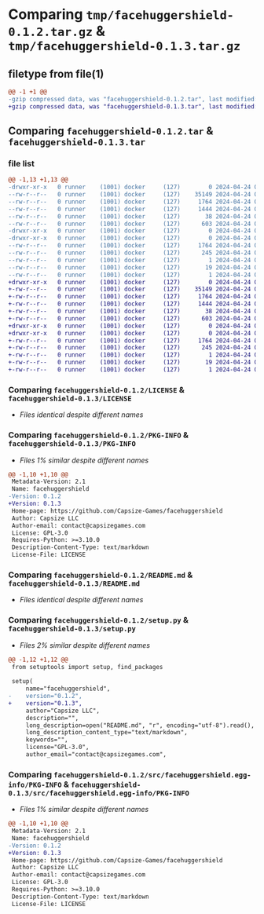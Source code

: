 # Comparing `tmp/facehuggershield-0.1.2.tar.gz` & `tmp/facehuggershield-0.1.3.tar.gz`

## filetype from file(1)

```diff
@@ -1 +1 @@
-gzip compressed data, was "facehuggershield-0.1.2.tar", last modified: Wed Apr 24 02:21:08 2024, max compression
+gzip compressed data, was "facehuggershield-0.1.3.tar", last modified: Wed Apr 24 02:28:14 2024, max compression
```

## Comparing `facehuggershield-0.1.2.tar` & `facehuggershield-0.1.3.tar`

### file list

```diff
@@ -1,13 +1,13 @@
-drwxr-xr-x   0 runner    (1001) docker     (127)        0 2024-04-24 02:21:08.936569 facehuggershield-0.1.2/
--rw-r--r--   0 runner    (1001) docker     (127)    35149 2024-04-24 02:21:00.000000 facehuggershield-0.1.2/LICENSE
--rw-r--r--   0 runner    (1001) docker     (127)     1764 2024-04-24 02:21:08.936569 facehuggershield-0.1.2/PKG-INFO
--rw-r--r--   0 runner    (1001) docker     (127)     1444 2024-04-24 02:21:00.000000 facehuggershield-0.1.2/README.md
--rw-r--r--   0 runner    (1001) docker     (127)       38 2024-04-24 02:21:08.936569 facehuggershield-0.1.2/setup.cfg
--rw-r--r--   0 runner    (1001) docker     (127)      603 2024-04-24 02:21:00.000000 facehuggershield-0.1.2/setup.py
-drwxr-xr-x   0 runner    (1001) docker     (127)        0 2024-04-24 02:21:08.932569 facehuggershield-0.1.2/src/
-drwxr-xr-x   0 runner    (1001) docker     (127)        0 2024-04-24 02:21:08.932569 facehuggershield-0.1.2/src/facehuggershield.egg-info/
--rw-r--r--   0 runner    (1001) docker     (127)     1764 2024-04-24 02:21:08.000000 facehuggershield-0.1.2/src/facehuggershield.egg-info/PKG-INFO
--rw-r--r--   0 runner    (1001) docker     (127)      245 2024-04-24 02:21:08.000000 facehuggershield-0.1.2/src/facehuggershield.egg-info/SOURCES.txt
--rw-r--r--   0 runner    (1001) docker     (127)        1 2024-04-24 02:21:08.000000 facehuggershield-0.1.2/src/facehuggershield.egg-info/dependency_links.txt
--rw-r--r--   0 runner    (1001) docker     (127)       19 2024-04-24 02:21:08.000000 facehuggershield-0.1.2/src/facehuggershield.egg-info/requires.txt
--rw-r--r--   0 runner    (1001) docker     (127)        1 2024-04-24 02:21:08.000000 facehuggershield-0.1.2/src/facehuggershield.egg-info/top_level.txt
+drwxr-xr-x   0 runner    (1001) docker     (127)        0 2024-04-24 02:28:14.127005 facehuggershield-0.1.3/
+-rw-r--r--   0 runner    (1001) docker     (127)    35149 2024-04-24 02:28:04.000000 facehuggershield-0.1.3/LICENSE
+-rw-r--r--   0 runner    (1001) docker     (127)     1764 2024-04-24 02:28:14.123005 facehuggershield-0.1.3/PKG-INFO
+-rw-r--r--   0 runner    (1001) docker     (127)     1444 2024-04-24 02:28:04.000000 facehuggershield-0.1.3/README.md
+-rw-r--r--   0 runner    (1001) docker     (127)       38 2024-04-24 02:28:14.127005 facehuggershield-0.1.3/setup.cfg
+-rw-r--r--   0 runner    (1001) docker     (127)      603 2024-04-24 02:28:04.000000 facehuggershield-0.1.3/setup.py
+drwxr-xr-x   0 runner    (1001) docker     (127)        0 2024-04-24 02:28:14.123005 facehuggershield-0.1.3/src/
+drwxr-xr-x   0 runner    (1001) docker     (127)        0 2024-04-24 02:28:14.123005 facehuggershield-0.1.3/src/facehuggershield.egg-info/
+-rw-r--r--   0 runner    (1001) docker     (127)     1764 2024-04-24 02:28:14.000000 facehuggershield-0.1.3/src/facehuggershield.egg-info/PKG-INFO
+-rw-r--r--   0 runner    (1001) docker     (127)      245 2024-04-24 02:28:14.000000 facehuggershield-0.1.3/src/facehuggershield.egg-info/SOURCES.txt
+-rw-r--r--   0 runner    (1001) docker     (127)        1 2024-04-24 02:28:14.000000 facehuggershield-0.1.3/src/facehuggershield.egg-info/dependency_links.txt
+-rw-r--r--   0 runner    (1001) docker     (127)       19 2024-04-24 02:28:14.000000 facehuggershield-0.1.3/src/facehuggershield.egg-info/requires.txt
+-rw-r--r--   0 runner    (1001) docker     (127)        1 2024-04-24 02:28:14.000000 facehuggershield-0.1.3/src/facehuggershield.egg-info/top_level.txt
```

### Comparing `facehuggershield-0.1.2/LICENSE` & `facehuggershield-0.1.3/LICENSE`

 * *Files identical despite different names*

### Comparing `facehuggershield-0.1.2/PKG-INFO` & `facehuggershield-0.1.3/PKG-INFO`

 * *Files 1% similar despite different names*

```diff
@@ -1,10 +1,10 @@
 Metadata-Version: 2.1
 Name: facehuggershield
-Version: 0.1.2
+Version: 0.1.3
 Home-page: https://github.com/Capsize-Games/facehuggershield
 Author: Capsize LLC
 Author-email: contact@capsizegames.com
 License: GPL-3.0
 Requires-Python: >=3.10.0
 Description-Content-Type: text/markdown
 License-File: LICENSE
```

### Comparing `facehuggershield-0.1.2/README.md` & `facehuggershield-0.1.3/README.md`

 * *Files identical despite different names*

### Comparing `facehuggershield-0.1.2/setup.py` & `facehuggershield-0.1.3/setup.py`

 * *Files 2% similar despite different names*

```diff
@@ -1,12 +1,12 @@
 from setuptools import setup, find_packages
 
 setup(
     name="facehuggershield",
-    version="0.1.2",
+    version="0.1.3",
     author="Capsize LLC",
     description="",
     long_description=open("README.md", "r", encoding="utf-8").read(),
     long_description_content_type="text/markdown",
     keywords="",
     license="GPL-3.0",
     author_email="contact@capsizegames.com",
```

### Comparing `facehuggershield-0.1.2/src/facehuggershield.egg-info/PKG-INFO` & `facehuggershield-0.1.3/src/facehuggershield.egg-info/PKG-INFO`

 * *Files 1% similar despite different names*

```diff
@@ -1,10 +1,10 @@
 Metadata-Version: 2.1
 Name: facehuggershield
-Version: 0.1.2
+Version: 0.1.3
 Home-page: https://github.com/Capsize-Games/facehuggershield
 Author: Capsize LLC
 Author-email: contact@capsizegames.com
 License: GPL-3.0
 Requires-Python: >=3.10.0
 Description-Content-Type: text/markdown
 License-File: LICENSE
```

